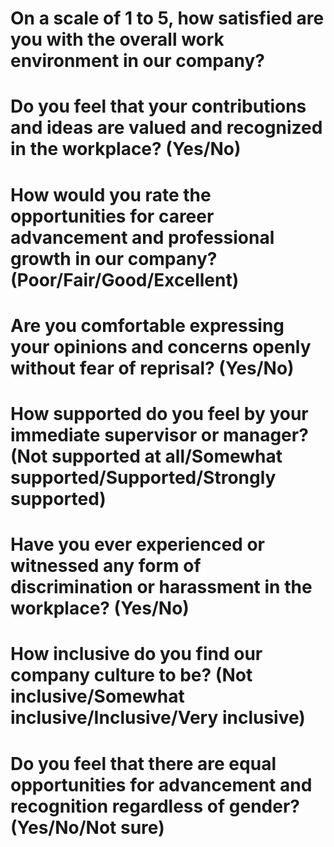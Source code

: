 # On a scale of 1 to 5, how satisfied are you with the overall work environment in our company?

# Do you feel that your contributions and ideas are valued and recognized in the workplace? (Yes/No)

# How would you rate the opportunities for career advancement and professional growth in our company? (Poor/Fair/Good/Excellent)

# Are you comfortable expressing your opinions and concerns openly without fear of reprisal? (Yes/No)

# How supported do you feel by your immediate supervisor or manager? (Not supported at all/Somewhat supported/Supported/Strongly supported)

# Have you ever experienced or witnessed any form of discrimination or harassment in the workplace? (Yes/No)

# How inclusive do you find our company culture to be? (Not inclusive/Somewhat inclusive/Inclusive/Very inclusive)

# Do you feel that there are equal opportunities for advancement and recognition regardless of gender? (Yes/No/Not sure)